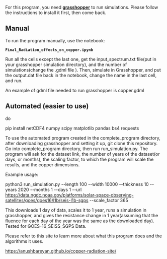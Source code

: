 For this program, you need [**grasshopper**](https://github.com/ustajan/grasshopper) to run simulations. Please follow the instructions to install it first, then come back.

## Manual 

To run the program manually, use the notebook:

**`Final_Radiation_effects_on_copper.ipynb`**

Run all the cells except the last one, get the input_spectrum.txt file(put in your grasshopper simulation directory), and the number of simulations(change the .gdml file <constant name="EventsToRun" value="{number of simulations}"/> ). Then, simulate in Grasshopper, and put the output.dat file back in the notebook, change the name in the last cell, and run.

An example of gdml file needed to run grasshopper is copper.gdml

## Automated (easier to use)

do

pip install netCDF4 numpy scipy matplotlib pandas bs4 requests

To use the automated program created in the complete_program directory, after downloading grasshopper and setting it up, git clone this repository. Go into complete_program directory, then run run_simulation.py. The program will ask for the dataset link, the number of years of the dataset(or days, or months), the scaling factor, to which the program will scale the results, and the copper dimensions.

Example usage: 

python3 run_simulation.py   --length 100   --width 10000   --thickness 10   --years 2020   --months 1   --days 1   --url https://data.ngdc.noaa.gov/platforms/solar-space-observing-satellites/goes/goes16/l1b/seis-l1b-sgps --scale_factor 365

This downloads 1 day of data, scales it to 1 year, runs a simulation in grasshopper, and gives the resistance change in 1 year(assuming that the fluence for each day of the  year was the same as the downloaded day). Tested for GOES-16_SEISS_SGPS Data.

Please refer to this site to learn more about what this program does and the algorithms it uses.

https://anushbareyan.github.io/copper-radiation-site/
